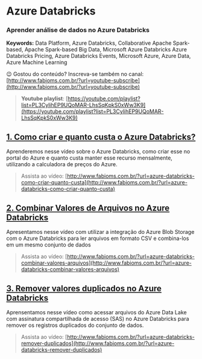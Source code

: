 # Azure Databricks  
### **Aprender análise de dados no Azure Databricks**  
**Keywords:** Data Platform, Azure Databricks, Collaborative Apache Spark-based, Apache Spark-based Big Data, Microsoft Azure Databricks Azure Databricks Pricing, Azure Databricks Events, Microsoft Azure, Azure Data, Azure Machine Learning  

😉 Gostou do conteúdo? Inscreva-se também no canal: [http://www.fabioms.com.br/?url=youtube-subscribe](http://www.fabioms.com.br/?url=youtube-subscribe)

> **Youtube playlist**: [https://youtube.com/playlist?list=PL3CylihEP9UQoMAR-LhsSqKpkS0xWw3K9](https://youtube.com/playlist?list=PL3CylihEP9UQoMAR-LhsSqKpkS0xWw3K9)  


## [1. Como criar e quanto custa o Azure Databricks?](/azure-databricks-como-criar-quanto-custa.md)
Aprenderemos nesse vídeo sobre o Azure Databricks, como criar esse no portal do Azure e quanto custa manter esse recurso mensalmente, utilizando a calculadora de preços do Azure.

> Assista ao vídeo: [http://www.fabioms.com.br/?url=azure-databricks-como-criar-quanto-custa](http://www.fabioms.com.br/?url=azure-databricks-como-criar-quanto-custa)  

## [2. Combinar Valores de Arquivos no Azure Databricks](/azure-databricks-combinar-valores-arquivos.md)
Apresentamos nesse vídeo com utilizar a integração do Azure Blob Storage com o Azure Databricks para ler arquivos em formato CSV e combina-los em um mesmo conjunto de dados
> Assista ao vídeo: [http://www.fabioms.com.br/?url=azure-databricks-combinar-valores-arquivos](http://www.fabioms.com.br/?url=azure-databricks-combinar-valores-arquivos)  

## [3. Remover valores duplicados no Azure Databricks](/azure-databricks-remover-duplicados.md)
Aprensentamos nesse vídeo como acessar arquivos do Azure Data Lake com assinatura compartilhada de acesso (SAS) no Azure Databricks para remover os registros duplicados do conjunto de dados.
> Assista ao vídeo: [http://www.fabioms.com.br/?url=azure-databricks-remover-duplicados](http://www.fabioms.com.br/?url=azure-databricks-remover-duplicados)  
